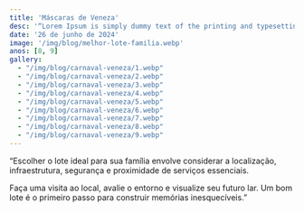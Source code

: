 ```yaml
---
title: 'Máscaras de Veneza'
desc: '“Lorem Ipsum is simply dummy text of the printing and typesetting industry...'
date: '26 de junho de 2024'
image: '/img/blog/melhor-lote-familia.webp'
anos: [8, 9]
gallery:
  - "/img/blog/carnaval-veneza/1.webp"
  - "/img/blog/carnaval-veneza/2.webp"
  - "/img/blog/carnaval-veneza/3.webp"
  - "/img/blog/carnaval-veneza/4.webp"
  - "/img/blog/carnaval-veneza/5.webp"
  - "/img/blog/carnaval-veneza/6.webp"
  - "/img/blog/carnaval-veneza/7.webp"
  - "/img/blog/carnaval-veneza/8.webp"
  - "/img/blog/carnaval-veneza/9.webp"
---
```


“Escolher o lote ideal para sua família envolve considerar a localização, infraestrutura, segurança e proximidade de serviços essenciais.

Faça uma visita ao local, avalie o entorno e visualize seu futuro lar. Um bom lote é o primeiro passo para construir memórias inesquecíveis.”
